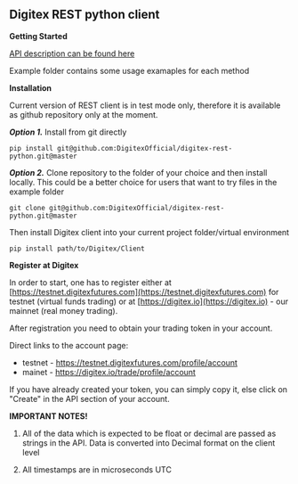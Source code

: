 Digitex REST python client
----------------

**Getting Started**


[API description can be found here](https://digitexofficial.github.io/rest-api-docs/)

Example folder contains some usage examaples for each method

**Installation**

Current version of REST client is in test mode only,
therefore it is available as github repository only
at the moment.

***Option 1.*** Install from git directly
```
pip install git@github.com:DigitexOfficial/digitex-rest-python.git@master
```
***Option 2.*** Clone repository to the folder of your choice and then install locally.
This could be a better choice for users that want to try files in the
example folder

```
git clone git@github.com:DigitexOfficial/digitex-rest-python.git@master
```

Then install Digitex client into your current project folder/virtual
environment

```
pip install path/to/Digitex/Client
```



**Register at Digitex**

In order to start, one has to register either at
[https://testnet.digitexfutures.com](https://testnet.digitexfutures.com)
for testnet (virtual funds trading) or at 
[https://digitex.io](https://digitex.io) - our mainnet (real money trading).

After registration you need to obtain your trading token in your account.

Direct links to the account page:

- testnet - https://testnet.digitexfutures.com/profile/account
- mainet - https://digitex.io/trade/profile/account

If you have already created your token, you can simply copy it, else click on "Create" in the API section of your account.

**IMPORTANT NOTES!**

1. All of the data which is expected to be float or decimal are passed as strings in the API. Data is converted into Decimal format on the client level 
   
2. All timestamps are in microseconds UTC
